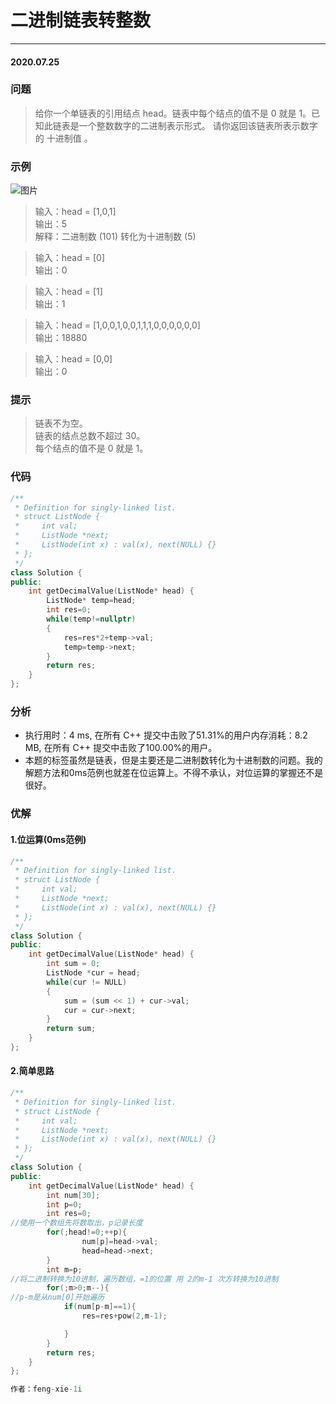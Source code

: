 # 二进制链表转整数
***
#### 2020.07.25

### 问题
>给你一个单链表的引用结点 head。链表中每个结点的值不是 0 就是 1。已知此链表是一个整数数字的二进制表示形式。
请你返回该链表所表示数字的 十进制值 。

### 示例
![图片](https://github.com/Lihao-me/Pictures/blob/master/graph-1.png)
>输入：head = [1,0,1]           
输出：5                         
解释：二进制数 (101) 转化为十进制数 (5)                                           

>输入：head = [0]                  
输出：0                     

>输入：head = [1]                                  
输出：1                            

>输入：head = [1,0,0,1,0,0,1,1,1,0,0,0,0,0,0]                 
输出：18880                  
                   
>输入：head = [0,0]                 
输出：0                               

### 提示               
>	链表不为空。                     
	链表的结点总数不超过 30。                        
	每个结点的值不是 0 就是 1。                  

### 代码
```cpp
/**
 * Definition for singly-linked list.
 * struct ListNode {
 *     int val;
 *     ListNode *next;
 *     ListNode(int x) : val(x), next(NULL) {}
 * };
 */
class Solution {
public:
    int getDecimalValue(ListNode* head) {
        ListNode* temp=head;
        int res=0;
        while(temp!=nullptr)
        {
            res=res*2+temp->val;
            temp=temp->next;
        }
        return res;
    }
};
```

### 分析
 - 执行用时：4 ms, 在所有 C++ 提交中击败了51.31%的用户内存消耗：8.2 MB, 在所有 C++ 提交中击败了100.00%的用户。
 - 本题的标签虽然是链表，但是主要还是二进制数转化为十进制数的问题。我的解题方法和0ms范例也就差在位运算上。不得不承认，对位运算的掌握还不是很好。

### 优解
#### 1.位运算(0ms范例)
```c++
/**
 * Definition for singly-linked list.
 * struct ListNode {
 *     int val;
 *     ListNode *next;
 *     ListNode(int x) : val(x), next(NULL) {}
 * };
 */
class Solution {
public:
    int getDecimalValue(ListNode* head) {
        int sum = 0;
        ListNode *cur = head;
        while(cur != NULL)
        {
            sum = (sum << 1) + cur->val;
            cur = cur->next;
        }
        return sum;
    }
};
```

#### 2.简单思路
```cpp
/**
 * Definition for singly-linked list.
 * struct ListNode {
 *     int val;
 *     ListNode *next;
 *     ListNode(int x) : val(x), next(NULL) {}
 * };
 */
class Solution {
public:
    int getDecimalValue(ListNode* head) {
        int num[30];
        int p=0;
        int res=0;
//使用一个数组先将数取出，p记录长度
        for(;head!=0;++p){           
                num[p]=head->val;
                head=head->next;
        }
        int m=p;
//将二进制转换为10进制，遍历数组，=1的位置 用 2的m-1 次方转换为10进制
        for(;m>0;m--){
//p-m是从num[0]开始遍历
            if(num[p-m]==1){
                res=res+pow(2,m-1);

            }
        }
        return res;
    }
};

作者：feng-xie-1i
```
